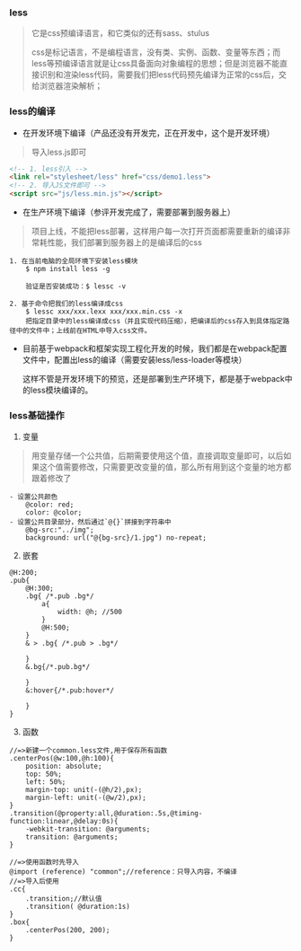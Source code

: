 ### less

> 它是css预编译语言，和它类似的还有sass、stulus
>
> css是标记语言，不是编程语言，没有类、实例、函数、变量等东西；而less等预编译语言就是让css具备面向对象编程的思想；但是浏览器不能直接识别和渲染less代码，需要我们把less代码预先编译为正常的css后，交给浏览器渲染解析；

### less的编译

- 在开发环境下编译（产品还没有开发完，正在开发中，这个是开发环境）
> 导入less.js即可

```html
<!-- 1. less引入 -->
<link rel="stylesheet/less" href="css/demo1.less">
<!-- 2. 导入JS文件即可 -->    
<script src="js/less.min.js"></script>
```

- 在生产环境下编译（参评开发完成了，需要部署到服务器上）

> 项目上线，不能把less部署，这样用户每一次打开页面都需要重新的编译非常耗性能，我们部署到服务器上的是编译后的css

```
1. 在当前电脑的全局环境下安装less模块	
	$ npm install less -g

	验证是否安装成功：$ lessc -v

2. 基于命令把我们的less编译成css
	$ lessc xxx/xxx.lexx xxx/xxx.min.css -x
	把指定目录中的less编译成css（并且实现代码压缩），把编译后的css存入到具体指定路径中的文件中；上线前在HTML中导入css文件。
```

- 目前基于webpack和框架实现工程化开发的时候，我们都是在webpack配置文件中，配置出less的编译（需要安装less/less-loader等模块）

  这样不管是开发环境下的预览，还是部署到生产环境下，都是基于webpack中的less模块编译的。

### less基础操作

1. 变量

> 用变量存储一个公共值，后期需要使用这个值，直接调取变量即可，以后如果这个值需要修改，只需要更改变量的值，那么所有用到这个变量的地方都跟着修改了

```less
- 设置公共颜色
	@color: red;
	color: @color;
- 设置公共目录部分，然后通过`@{}`拼接到字符串中
	@bg-src:"../img";
	background: url("@{bg-src}/1.jpg") no-repeat;
```

2. 嵌套

```less
@H:200;
.pub{
    @H:300;
    .bg{ /*.pub .bg*/
        a{
            width: @h; //500
        }
        @H:500;
    }
    & > .bg{ /*.pub > .bg*/

    }
    &.bg{/*.pub.bg*/

    }
    &:hover{/*.pub:hover*/

    }
}
```

3. 函数

```less
//=>新建一个common.less文件,用于保存所有函数
.centerPos(@w:100,@h:100){
    position: absolute;
    top: 50%;
    left: 50%;
    margin-top: unit(-(@h/2),px);
    margin-left: unit(-(@w/2),px);
}
.transition(@property:all,@duration:.5s,@timing-function:linear,@delay:0s){
    -webkit-transition: @arguments;
    transition: @arguments;
}

//=>使用函数时先导入
@import (reference) "common";//reference：只导入内容，不编译
//=>导入后使用
.cc{
    .transition;//默认值
    .transition( @duration:1s)
}
.box{
	.centerPos(200, 200);
}
```




